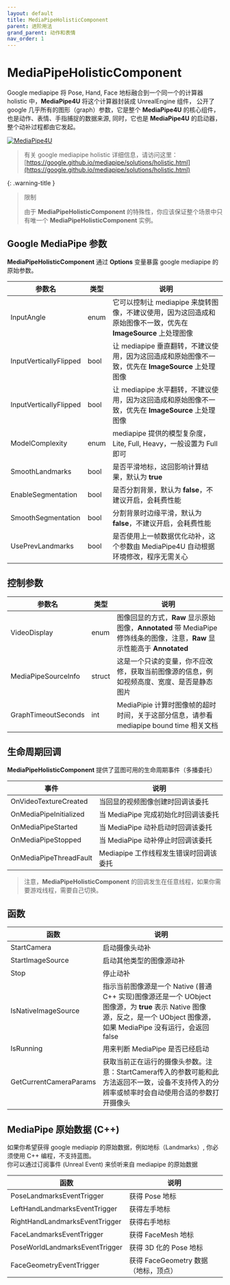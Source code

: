 ```yaml
---
layout: default
title: MediaPipeHolisticComponent
parent: 进阶用法
grand_parent: 动作和表情
nav_order: 1
---
```


# MediaPipeHolisticComponent

Google mediapipe 将 Pose, Hand, Face 地标融合到一个同一个的计算器 holistic 中，**MediaPipe4U** 将这个计算器封装成 UnrealEngine 组件，
公开了 google 几乎所有的图形（graph）参数，它是整个 **MediaPipe4U** 的核心组件，也是动作、表情、手指捕捉的数据来源, 同时，它也是 **MediaPipe4U**
的启动器，整个动补过程都由它发起。

[![MediaPipe4U](./images/holistic.gif "MediaPipe4U")](./images/holistic.gif)

>有关 google mediapipe holistic 详细信息，请访问这里：   
>[https://google.github.io/mediapipe/solutions/holistic.html](https://google.github.io/mediapipe/solutions/holistic.html)

{: .warning-title }
> 限制   
>   
>由于 **MediaPipeHolisticComponent** 的特殊性，你应该保证整个场景中只有唯一个 **MediaPipeHolisticComponent** 实例。

## Google MediaPipe 参数

**MediaPipeHolisticComponent** 通过 **Options** 变量暴露 google mediapipe 的原始参数。

|参数名|类型| 说明|
|------|----|----|
|InputAngle|enum|它可以控制让 mediapipe 来旋转图像，不建议使用，因为这回造成和原始图像不一致，优先在 **ImageSource** 上处理图像|
|InputVerticallyFlipped|bool|让 mediapipe 垂直翻转，不建议使用，因为这回造成和原始图像不一致，优先在 **ImageSource** 上处理图像|
|InputVerticallyFlipped|bool|让 mediapipe 水平翻转，不建议使用，因为这回造成和原始图像不一致，优先在 **ImageSource** 上处理图像|
|ModelComplexity| enum |mediapipe 提供的模型复杂度，Lite, Full, Heavy，一般设置为 Full 即可|
|SmoothLandmarks| bool | 是否平滑地标，这回影响计算结果，默认为 **true**|
|EnableSegmentation| bool | 是否分割背景，默认为 **false**，不建议开启，会耗费性能|
|SmoothSegmentation| bool | 分割背景时边缘平滑，默认为 **false**，不建议开启，会耗费性能|
|UsePrevLandmarks| bool | 是否使用上一帧数据优化动补，这个参数由 MediaPipe4U 自动根据环境修改，程序无需关心|

## 控制参数

|参数名|类型| 说明|
|------|----|----|
|VideoDisplay| enum |图像回显的方式，**Raw** 显示原始图像，**Annotated** 带 MediaPipe 修饰线条的图像，注意，**Raw** 显示性能高于 **Annotated**|
|MediaPipeSourceInfo|struct|这是一个只读的变量，你不应改修，获取当前图像源的信息，例如视频高度、宽度、是否是静态图片|
|GraphTimeoutSeconds|int|MediaPipie 计算时图像帧的超时时间，关于这部分信息，请参看 mediapipe bound time 相关文档|

## 生命周期回调

**MediaPipeHolisticComponent** 提供了蓝图可用的生命周期事件（多播委托）

|事件|说明|
|------|----|
|OnVideoTextureCreated|当回显的视频图像创建时回调该委托|
|OnMediaPipeInitialized| 当 MediaPipe 完成初始化时回调该委托|
|OnMediaPipeStarted| 当 MediaPipe 动补启动时回调该委托|
|OnMediaPipeStopped| 当 MediaPipe 动补停止时回调该委托|
|OnMediaPipeThreadFault| Mediapipe 工作线程发生错误时回调该委托|

> 注意，**MediaPipeHolisticComponent** 的回调发生在任意线程，如果你需要游戏线程，需要自己切换。

## 函数

|函数|说明|
|------|----|
|StartCamera| 启动摄像头动补|
|StartImageSource| 启动其他类型的图像源动补|
|Stop| 停止动补 |
|IsNativeImageSource| 指示当前图像源是一个 Native (普通 C++ 实现)图像源还是一个 UObject 图像源，为 **true** 表示 Native 图像源，反之，是一个 UObject 图像源，如果 MediaPipe 没有运行，会返回 false|
|IsRunning| 用来判断 MediaPipe 是否已经启动 |
|GetCurrentCameraParams| 获取当前正在运行的摄像头参数。注意：StartCamera传入的参数可能和此方法返回不一致，设备不支持传入的分辨率或帧率时会自动使用合适的参数打开摄像头 |

## MediaPipe 原始数据 (C++)

如果你希望获得 google mediapip 的原始数据，例如地标（Landmarks）, 你必须使用 C++ 编程，不支持蓝图。    
你可以通过订阅事件 (Unreal Event) 来侦听来自 mediapipe 的原始数据

|函数|说明|
|----|-----|
|PoseLandmarksEventTrigger| 获得 Pose 地标 | 
|LeftHandLandmarksEventTrigger| 获得左手地标 | 
|RightHandLandmarksEventTrigger| 获得右手地标 | 
|FaceLandmarksEventTrigger| 获得 FaceMesh 地标 | 
|PoseWorldLandmarksEventTrigger|获得 3D 化的 Pose 地标| 
|FaceGeometryEventTrigger| 获得 FaceGeometry 数据（地标，顶点） |

